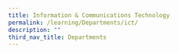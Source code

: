 ```yaml
---
title: Information & Communications Technology
permalink: /learning/Departments/ict/
description: ""
third_nav_title: Departments
---
```

